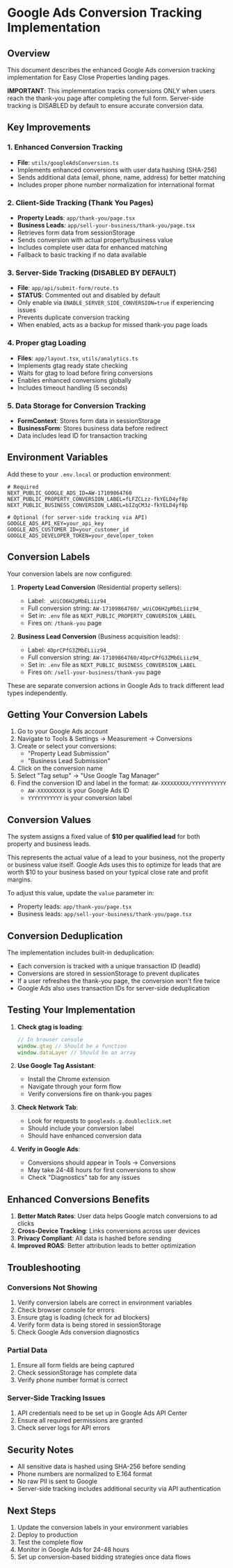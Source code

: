 # Google Ads Conversion Tracking Implementation

## Overview
This document describes the enhanced Google Ads conversion tracking implementation for Easy Close Properties landing pages.

**IMPORTANT**: This implementation tracks conversions ONLY when users reach the thank-you page after completing the full form. Server-side tracking is DISABLED by default to ensure accurate conversion data.

## Key Improvements

### 1. Enhanced Conversion Tracking
- **File**: `utils/googleAdsConversion.ts`
- Implements enhanced conversions with user data hashing (SHA-256)
- Sends additional data (email, phone, name, address) for better matching
- Includes proper phone number normalization for international format

### 2. Client-Side Tracking (Thank You Pages)
- **Property Leads**: `app/thank-you/page.tsx`
- **Business Leads**: `app/sell-your-business/thank-you/page.tsx`
- Retrieves form data from sessionStorage
- Sends conversion with actual property/business value
- Includes complete user data for enhanced matching
- Fallback to basic tracking if no data available

### 3. Server-Side Tracking (DISABLED BY DEFAULT)
- **File**: `app/api/submit-form/route.ts`
- **STATUS**: Commented out and disabled by default
- Only enable via `ENABLE_SERVER_SIDE_CONVERSION=true` if experiencing issues
- Prevents duplicate conversion tracking
- When enabled, acts as a backup for missed thank-you page loads

### 4. Proper gtag Loading
- **Files**: `app/layout.tsx`, `utils/analytics.ts`
- Implements gtag ready state checking
- Waits for gtag to load before firing conversions
- Enables enhanced conversions globally
- Includes timeout handling (5 seconds)

### 5. Data Storage for Conversion Tracking
- **FormContext**: Stores form data in sessionStorage
- **BusinessForm**: Stores business data before redirect
- Data includes lead ID for transaction tracking

## Environment Variables

Add these to your `.env.local` or production environment:

```env
# Required
NEXT_PUBLIC_GOOGLE_ADS_ID=AW-17109864760
NEXT_PUBLIC_PROPERTY_CONVERSION_LABEL=fLFZCLzz-fkYELD4yf8p
NEXT_PUBLIC_BUSINESS_CONVERSION_LABEL=bIZqCM3z-fkYELD4yf8p

# Optional (for server-side tracking via API)
GOOGLE_ADS_API_KEY=your_api_key
GOOGLE_ADS_CUSTOMER_ID=your_customer_id
GOOGLE_ADS_DEVELOPER_TOKEN=your_developer_token
```

## Conversion Labels

Your conversion labels are now configured:

1. **Property Lead Conversion** (Residential property sellers): 
   - Label: `_wUiCO6H2pMbELiiz94_`
   - Full conversion string: `AW-17109864760/_wUiCO6H2pMbELiiz94_`
   - Set in: `.env` file as `NEXT_PUBLIC_PROPERTY_CONVERSION_LABEL`
   - Fires on: `/thank-you` page

2. **Business Lead Conversion** (Business acquisition leads):
   - Label: `4DprCPfG3ZMbELiiz94_`
   - Full conversion string: `AW-17109864760/4DprCPfG3ZMbELiiz94_`
   - Set in: `.env` file as `NEXT_PUBLIC_BUSINESS_CONVERSION_LABEL`
   - Fires on: `/sell-your-business/thank-you` page

These are separate conversion actions in Google Ads to track different lead types independently.

## Getting Your Conversion Labels

1. Go to your Google Ads account
2. Navigate to Tools & Settings → Measurement → Conversions
3. Create or select your conversions:
   - "Property Lead Submission"
   - "Business Lead Submission"
4. Click on the conversion name
5. Select "Tag setup" → "Use Google Tag Manager"
6. Find the conversion ID and label in the format: `AW-XXXXXXXXX/YYYYYYYYYYY`
   - `AW-XXXXXXXXX` is your Google Ads ID
   - `YYYYYYYYYYY` is your conversion label

## Conversion Values

The system assigns a fixed value of **$10 per qualified lead** for both property and business leads.

This represents the actual value of a lead to your business, not the property or business value itself. Google Ads uses this to optimize for leads that are worth $10 to your business based on your typical close rate and profit margins.

To adjust this value, update the `value` parameter in:
- Property leads: `app/thank-you/page.tsx`
- Business leads: `app/sell-your-business/thank-you/page.tsx`

## Conversion Deduplication

The implementation includes built-in deduplication:
- Each conversion is tracked with a unique transaction ID (leadId)
- Conversions are stored in sessionStorage to prevent duplicates
- If a user refreshes the thank-you page, the conversion won't fire twice
- Google Ads also uses transaction IDs for server-side deduplication

## Testing Your Implementation

1. **Check gtag is loading**:
   ```javascript
   // In browser console
   window.gtag // Should be a function
   window.dataLayer // Should be an array
   ```

2. **Use Google Tag Assistant**:
   - Install the Chrome extension
   - Navigate through your form flow
   - Verify conversions fire on thank-you pages

3. **Check Network Tab**:
   - Look for requests to `googleads.g.doubleclick.net`
   - Should include your conversion label
   - Should have enhanced conversion data

4. **Verify in Google Ads**:
   - Conversions should appear in Tools → Conversions
   - May take 24-48 hours for first conversions to show
   - Check "Diagnostics" tab for any issues

## Enhanced Conversions Benefits

1. **Better Match Rates**: User data helps Google match conversions to ad clicks
2. **Cross-Device Tracking**: Links conversions across user devices
3. **Privacy Compliant**: All data is hashed before sending
4. **Improved ROAS**: Better attribution leads to better optimization

## Troubleshooting

### Conversions Not Showing
1. Verify conversion labels are correct in environment variables
2. Check browser console for errors
3. Ensure gtag is loading (check for ad blockers)
4. Verify form data is being stored in sessionStorage
5. Check Google Ads conversion diagnostics

### Partial Data
1. Ensure all form fields are being captured
2. Check sessionStorage has complete data
3. Verify phone number format is correct

### Server-Side Tracking Issues
1. API credentials need to be set up in Google Ads API Center
2. Ensure all required permissions are granted
3. Check server logs for API errors

## Security Notes

- All sensitive data is hashed using SHA-256 before sending
- Phone numbers are normalized to E.164 format
- No raw PII is sent to Google
- Server-side tracking includes additional security via API authentication

## Next Steps

1. Update the conversion labels in your environment variables
2. Deploy to production
3. Test the complete flow
4. Monitor in Google Ads for 24-48 hours
5. Set up conversion-based bidding strategies once data flows